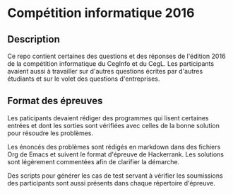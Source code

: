 # Compétition informatique 2016

## Description

Ce repo contient certaines des questions et des réponses de l'édition
2016 de la compétition informatique du CegInfo et du CegL. Les
participants avaient aussi à travailler sur d'autres questions écrites
par d'autres étudiants et sur le volet des questions d'entreprises.

## Format des épreuves

Les paticipants devaient rédiger des programmes qui lisent certaines
entrées et dont les sorties sont vérifiées avec celles de la bonne
solution pour résoudre les problèmes.

Les énoncés des problèmes sont rédigés en markdown dans des fichiers
Org de Emacs et suivent le format d'épreuve de Hackerrank. Les
solutions sont légèrement commentées afin de clarifier la démarche.

Des scripts pour générer les cas de test servant à vérifier les
soumissions des participants sont aussi présents dans chaque
répertoire d'épreuve.
